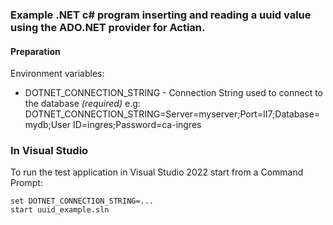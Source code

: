 ### Example .NET c# program inserting and reading a uuid value using the ADO.NET provider for Actian.
#### Preparation
Environment variables:
- DOTNET_CONNECTION_STRING - Connection String used to connect to the database _(required)_
e.g: DOTNET_CONNECTION_STRING=Server=myserver;Port=II7;Database=mydb;User ID=ingres;Password=ca-ingres

### In Visual Studio

To run the test application in Visual Studio 2022 start from a Command Prompt: 

```
set DOTNET_CONNECTION_STRING=...
start uuid_example.sln
```
